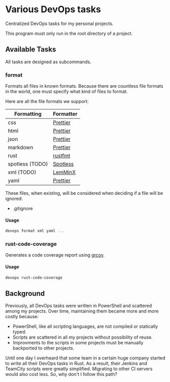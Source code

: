 # Various DevOps tasks

Centralized DevOps tasks for my personal projects.

This program must only run in the root directory of a project.

## Available Tasks

All tasks are designed as subcommands.

### format

Formats all files in known formats.
Because there are countless file formats in the world, one must specify what kind of files to format.

Here are all the file formats we support:

| Formatting      | Formatter                                       |
| --------------- | ----------------------------------------------- |
| css             | [Prettier](https://prettier.io)                 |
| html            | [Prettier](https://prettier.io)                 |
| json            | [Prettier](https://prettier.io)                 |
| markdown        | [Prettier](https://prettier.io)                 |
| rust            | [rustfmt](https://github.com/rust-lang/rustfmt) |
| spotless (TODO) | [Spotless](https://github.com/diffplug/spotles) |
| xml (TODO)      | [LemMinX](https://github.com/eclipse/lemminx)   |
| yaml            | [Prettier](https://prettier.io)                 |

These files, when existing, will be considered when deciding if a file will be ignored:

* .gitignore

#### Usage

```powershell
devops format xml yaml ...
```

### rust-code-coverage

Generates a code coverage report using [grcov](https://github.com/mozilla/grcov).

#### Usage

```powershell
devops rust-code-coverage
```

## Background

Previously, all DevOps tasks were written in PowerShell and scattered among my projects.
Over time, maintaining them became more and more costly because:

* PowerShell, like all scripting languages, are not compiled or statically typed.
* Scripts are scattered in all my projects without possibility of reuse.
* Improvments to the scripts in some projects must be manually backported to other projects.

Until one day I overheard that some team in a certain huge company started to write all their DevOps tasks in Rust.
As a result, their Jenkins and TeamCity scripts were greatly simplified.
Migrating to other CI servers would also cost less.
So, why don't I follow this path?
